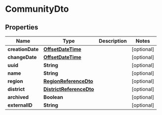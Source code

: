 # CommunityDto

## Properties

| Name             | Type                                                | Description | Notes      |
| ---------------- | --------------------------------------------------- | ----------- | ---------- |
| **creationDate** | [**OffsetDateTime**](OffsetDateTime.md)             |             | [optional] |
| **changeDate**   | [**OffsetDateTime**](OffsetDateTime.md)             |             | [optional] |
| **uuid**         | **String**                                          |             | [optional] |
| **name**         | **String**                                          |             | [optional] |
| **region**       | [**RegionReferenceDto**](RegionReferenceDto.md)     |             | [optional] |
| **district**     | [**DistrictReferenceDto**](DistrictReferenceDto.md) |             | [optional] |
| **archived**     | **Boolean**                                         |             | [optional] |
| **externalID**   | **String**                                          |             | [optional] |
